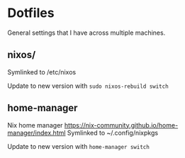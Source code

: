 # Dotfiles

General settings that I have across multiple machines.

## nixos/

Symlinked to /etc/nixos

Update to new version with `sudo nixos-rebuild switch`

## home-manager

Nix home manager <https://nix-community.github.io/home-manager/index.html>
Symlinked to ~/.config/nixpkgs

Update to new version with `home-manager switch`
